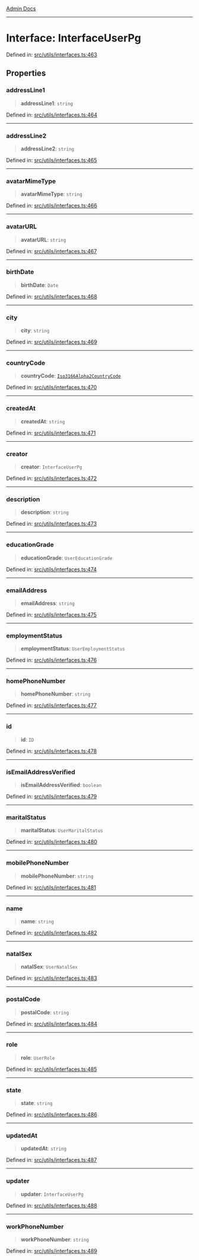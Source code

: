 [Admin Docs](/)

***

# Interface: InterfaceUserPg

Defined in: [src/utils/interfaces.ts:463](https://github.com/PalisadoesFoundation/talawa-admin/blob/main/src/utils/interfaces.ts#L463)

## Properties

### addressLine1

> **addressLine1**: `string`

Defined in: [src/utils/interfaces.ts:464](https://github.com/PalisadoesFoundation/talawa-admin/blob/main/src/utils/interfaces.ts#L464)

***

### addressLine2

> **addressLine2**: `string`

Defined in: [src/utils/interfaces.ts:465](https://github.com/PalisadoesFoundation/talawa-admin/blob/main/src/utils/interfaces.ts#L465)

***

### avatarMimeType

> **avatarMimeType**: `string`

Defined in: [src/utils/interfaces.ts:466](https://github.com/PalisadoesFoundation/talawa-admin/blob/main/src/utils/interfaces.ts#L466)

***

### avatarURL

> **avatarURL**: `string`

Defined in: [src/utils/interfaces.ts:467](https://github.com/PalisadoesFoundation/talawa-admin/blob/main/src/utils/interfaces.ts#L467)

***

### birthDate

> **birthDate**: `Date`

Defined in: [src/utils/interfaces.ts:468](https://github.com/PalisadoesFoundation/talawa-admin/blob/main/src/utils/interfaces.ts#L468)

***

### city

> **city**: `string`

Defined in: [src/utils/interfaces.ts:469](https://github.com/PalisadoesFoundation/talawa-admin/blob/main/src/utils/interfaces.ts#L469)

***

### countryCode

> **countryCode**: [`Iso3166Alpha2CountryCode`](../enumerations/Iso3166Alpha2CountryCode.md)

Defined in: [src/utils/interfaces.ts:470](https://github.com/PalisadoesFoundation/talawa-admin/blob/main/src/utils/interfaces.ts#L470)

***

### createdAt

> **createdAt**: `string`

Defined in: [src/utils/interfaces.ts:471](https://github.com/PalisadoesFoundation/talawa-admin/blob/main/src/utils/interfaces.ts#L471)

***

### creator

> **creator**: `InterfaceUserPg`

Defined in: [src/utils/interfaces.ts:472](https://github.com/PalisadoesFoundation/talawa-admin/blob/main/src/utils/interfaces.ts#L472)

***

### description

> **description**: `string`

Defined in: [src/utils/interfaces.ts:473](https://github.com/PalisadoesFoundation/talawa-admin/blob/main/src/utils/interfaces.ts#L473)

***

### educationGrade

> **educationGrade**: `UserEducationGrade`

Defined in: [src/utils/interfaces.ts:474](https://github.com/PalisadoesFoundation/talawa-admin/blob/main/src/utils/interfaces.ts#L474)

***

### emailAddress

> **emailAddress**: `string`

Defined in: [src/utils/interfaces.ts:475](https://github.com/PalisadoesFoundation/talawa-admin/blob/main/src/utils/interfaces.ts#L475)

***

### employmentStatus

> **employmentStatus**: `UserEmploymentStatus`

Defined in: [src/utils/interfaces.ts:476](https://github.com/PalisadoesFoundation/talawa-admin/blob/main/src/utils/interfaces.ts#L476)

***

### homePhoneNumber

> **homePhoneNumber**: `string`

Defined in: [src/utils/interfaces.ts:477](https://github.com/PalisadoesFoundation/talawa-admin/blob/main/src/utils/interfaces.ts#L477)

***

### id

> **id**: `ID`

Defined in: [src/utils/interfaces.ts:478](https://github.com/PalisadoesFoundation/talawa-admin/blob/main/src/utils/interfaces.ts#L478)

***

### isEmailAddressVerified

> **isEmailAddressVerified**: `boolean`

Defined in: [src/utils/interfaces.ts:479](https://github.com/PalisadoesFoundation/talawa-admin/blob/main/src/utils/interfaces.ts#L479)

***

### maritalStatus

> **maritalStatus**: `UserMaritalStatus`

Defined in: [src/utils/interfaces.ts:480](https://github.com/PalisadoesFoundation/talawa-admin/blob/main/src/utils/interfaces.ts#L480)

***

### mobilePhoneNumber

> **mobilePhoneNumber**: `string`

Defined in: [src/utils/interfaces.ts:481](https://github.com/PalisadoesFoundation/talawa-admin/blob/main/src/utils/interfaces.ts#L481)

***

### name

> **name**: `string`

Defined in: [src/utils/interfaces.ts:482](https://github.com/PalisadoesFoundation/talawa-admin/blob/main/src/utils/interfaces.ts#L482)

***

### natalSex

> **natalSex**: `UserNatalSex`

Defined in: [src/utils/interfaces.ts:483](https://github.com/PalisadoesFoundation/talawa-admin/blob/main/src/utils/interfaces.ts#L483)

***

### postalCode

> **postalCode**: `string`

Defined in: [src/utils/interfaces.ts:484](https://github.com/PalisadoesFoundation/talawa-admin/blob/main/src/utils/interfaces.ts#L484)

***

### role

> **role**: `UserRole`

Defined in: [src/utils/interfaces.ts:485](https://github.com/PalisadoesFoundation/talawa-admin/blob/main/src/utils/interfaces.ts#L485)

***

### state

> **state**: `string`

Defined in: [src/utils/interfaces.ts:486](https://github.com/PalisadoesFoundation/talawa-admin/blob/main/src/utils/interfaces.ts#L486)

***

### updatedAt

> **updatedAt**: `string`

Defined in: [src/utils/interfaces.ts:487](https://github.com/PalisadoesFoundation/talawa-admin/blob/main/src/utils/interfaces.ts#L487)

***

### updater

> **updater**: `InterfaceUserPg`

Defined in: [src/utils/interfaces.ts:488](https://github.com/PalisadoesFoundation/talawa-admin/blob/main/src/utils/interfaces.ts#L488)

***

### workPhoneNumber

> **workPhoneNumber**: `string`

Defined in: [src/utils/interfaces.ts:489](https://github.com/PalisadoesFoundation/talawa-admin/blob/main/src/utils/interfaces.ts#L489)
